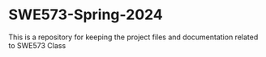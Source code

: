 # SWE573-Spring-2024
This is a repository for keeping the project files and documentation related to SWE573 Class
